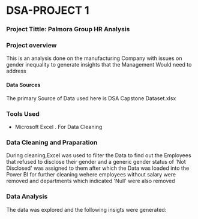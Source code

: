 # DSA-PROJECT 1

### Project Tittle: Palmora Group HR Analysis

### Project overview

This is an analysis done on the manufacturing Company with issues on gender inequality to generate insights that the Management Would need to address
#### Data Sources
The primary Source of Data used here is DSA Capstone Dataset.xlsx

### Tools Used
- Microsoft Excel
 . For Data Cleaning

  
### Data Cleaning and Praparation
 During cleaning,Excel was used to filter the Data to find out the Employees that refused to disclose their gender and a generic gender status of 'Not Disclosed' was assigned to them after which the Data was loaded into the Power BI for further cleaning wehere employees without salary were removed and departments which indicated 'Null' were also removed

###  Data Analysis
 The data was explored and the following insigts were generated:
